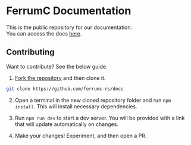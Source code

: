 # FerrumC Documentation
This is the public repository for our documentation.\
You can access the docs [here](https://docs.ferrumc.com/).

## Contributing
Want to contribute? See the below guide.

1. [Fork the repository](https://github.com/ferrumc-rs/docs/fork) and then clone it.
```bash
git clone https://github.com/ferrumc-rs/docs
```

2. Open a terminal in the new cloned repository folder and run `npm install`. This will install necessary dependencies.

3. Run `npm run dev` to start a dev server. You will be provided with a link that will update automatically on changes.

4. Make your changes! Experiment, and then open a PR.
